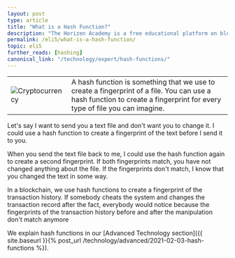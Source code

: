 ```yaml
---
layout: post
type: article
title: "What is a Hash Function?"
description: "The Horizen Academy is a free educational platform on blockchain technology, cryptocurrency, and privacy. In this article, you learn about hash functions in a simple, understandable way."
permalink: /eli5/what-is-a-hash-function/
topic: eli5
further_reads: [hashing]
canonical_link: "/technology/expert/hash-functions/"
---
```


<table class="table lead">
    <tr>
        <td class="icon"><img src="/assets/post_files/eli5/what-is-a-hash-function/Hash.jpg" alt="Cryptocurrency"></td>
        <td>
            A hash function is something that we use to create a fingerprint of a file. You can use a hash function to create a fingerprint for every type of file you can imagine.
        </td>
    </tr>
</table>   

Let's say I want to send you a text file and don't want you to change it. I could use a hash function to create a fingerprint of the text before I send it to you. 

When you send the text file back to me, I could use the hash function again to create a second fingerprint. If both fingerprints match, you have not changed anything about the file. If the fingerprints don't match, I know that you changed the text in some way.

In a blockchain, we use hash functions to create a fingerprint of the transaction history. If somebody cheats the system and changes the transaction record after the fact, everybody would notice because the fingerprints of the transaction history before and after the manipulation don't match anymore

We explain hash functions in our [Advanced Technology section]({{ site.baseurl }}{% post_url /technology/advanced/2021-02-03-hash-functions %}).

